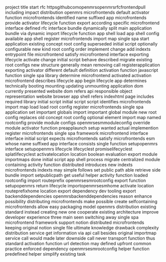 project title start rfc httpsgithubcomopenmrsopenmrsrfcfrontendpull including impact distribution openmrs microfrontends default activator function microfrontends identified name suffixed app microfrontends provide activator lifecycle function export according specific microfrontend interface defined rfc interface bundle dynamically split main application bundle via dynamic import lifecycle function app shell load app shell config available app shell register microfrontends import map single spa start application existing concept root config superseded initial script optionally configurable new kind root config order implement change add indexts entrypoint file microfrontend satisfy microfrontend interface exporting lifecycle activate change initial script behave described migrate existing root configs new structure generally mean removing call registerapplication exporting activator different default definition activation function javascript function single spa library determine microfrontend activated activation microfrontend describes lifecycle app begin lifecycle app determines technically booting mounting updating unmounting application dom currently presented website dom refers api responsible object representation website browser app shell refers indexhtml page includes required library initial script initial script script identifies microfrontends import map load load root config register microfrontends single spa application set important globals import important global module new root config replaces old concept root config optional element import map named rootconfig provide module configs openmrsesmmoduleconfig override module activator function preapplaunch setup wanted actual implemention register microfrontends single spa framework microfrontend interface interface initial script expects microfrontends satisfy microfrontends esm whose name suffixed app interface consists single function setupopenmrs interface setupopenmrs lifecycle lifecyclest promiselifecyclest splatlifecyclest activatelocation location boolean evaluation export module importmaps done initial script app shell process migrate centralized module containing activity function distributed introduces new indexts microfrontends indexts may simple follows set public path able retrieve side bundle import setpublicpath get useful helper activity function loaded rootconfig import routeprefix openmrsesmrootconfig export function setupopenmrs return lifecycle importopenmrsesmhome activate location routeprefixhome location export dependency dev tooling export backenddependencies openmrsbackenddependencies reason enhance possibility distributing microfrontends make possible create selfcontaining microfrontends allow easy packaging model openmrs distribution existing standard instead creating new one cooperate existing architecture improve developer experience three main seen switching away single spa microfrontend framework support notion distributed microfrontends keeping original notion single file ultimate knowledge drawback complexity distribution service get information via api call besides original importmap service call would made later downside call never transport function thus standard activation function url detection may defined upfront common practice enforced dependency openmrsesmrootconfig helper function predefined helper simplify existing task